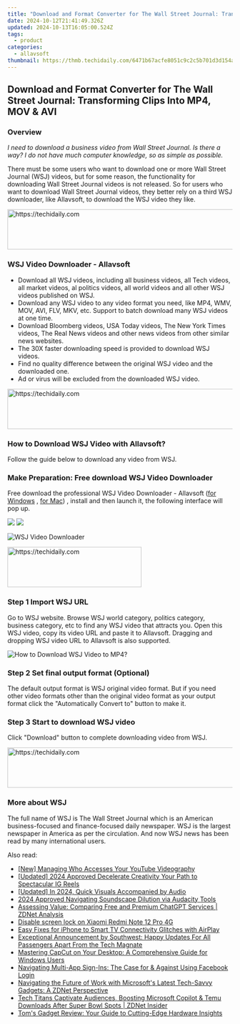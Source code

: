 ```yaml
---
title: "Download and Format Converter for The Wall Street Journal: Transforming Clips Into MP4, MOV & AVI"
date: 2024-10-12T21:41:49.326Z
updated: 2024-10-13T16:05:00.524Z
tags:
  - product
categories:
  - allavsoft
thumbnail: https://thmb.techidaily.com/6471b67acfe8051c9c2c5b701d3d154a93913c9b510e1febb60299ae780985b8.jpg
---
```


## Download and Format Converter for The Wall Street Journal: Transforming Clips Into MP4, MOV & AVI

### Overview

_I need to download a business video from Wall Street Journal. Is there a way? I do not have much computer knowledge, so as simple as possible._

There must be some users who want to download one or more Wall Street Journal (WSJ) videos, but for some reason, the functionality for downloading Wall Street Journal videos is not released. So for users who want to download Wall Street Journal videos, they better rely on a third WSJ downloader, like Allavsoft, to download the WSJ video they like.

<!-- affiliate ads begin -->
<a href="https://appsumo.8odi.net/c/5597632/2144272/7443" target="_top" id="2144272">
  <img src="//a.impactradius-go.com/display-ad/7443-2144272" border="0" alt="https://techidaily.com" width="728" height="90"/>
</a>
<img height="0" width="0" src="https://appsumo.8odi.net/i/5597632/2144272/7443" style="position:absolute;visibility:hidden;" border="0" />
<!-- affiliate ads end -->

### WSJ Video Downloader - Allavsoft

* Download all WSJ videos, including all business videos, all Tech videos, all market videos, al politics videos, all world videos and all other WSJ videos published on WSJ.
* Download any WSJ video to any video format you need, like MP4, WMV, MOV, AVI, FLV, MKV, etc. Support to batch download many WSJ videos at one time.
* Download Bloomberg videos, USA Today videos, The New York Times videos, The Real News videos and other news videos from other similar news websites.
* The 30X faster downloading speed is provided to download WSJ videos.
* Find no quality difference between the original WSJ video and the downloaded one.
* Ad or virus will be excluded from the downloaded WSJ video.

<!-- affiliate ads begin -->
<a href="https://aligracehair.sjv.io/c/5597632/1886003/19272" target="_top" id="1886003">
  <img src="//a.impactradius-go.com/display-ad/19272-1886003" border="0" alt="https://techidaily.com" width="728" height="90"/>
</a>
<img height="0" width="0" src="https://aligracehair.sjv.io/i/5597632/1886003/19272" style="position:absolute;visibility:hidden;" border="0" />
<!-- affiliate ads end -->

### How to Download WSJ Video with Allavsoft?

Follow the guide below to download any video from WSJ.

### Make Preparation: Free download WSJ Video Downloader

Free download the professional WSJ Video Downloader - Allavsoft ([for Windows](https://tools.techidaily.com/allavsoft/products/) , [for Mac](https://tools.techidaily.com/allavsoft/products/)) , install and then launch it, the following interface will pop up.

[![](https://www.allavsoft.com/how-to/../images/how-to/free-download-win.jpg)](https://tools.techidaily.com/allavsoft/products/) [![](https://www.allavsoft.com/how-to/../images/how-to/free-download-mac.jpg)](https://tools.techidaily.com/allavsoft/products/)

![WSJ Video Downloader](https://www.allavsoft.com/how-to/../images/allavsoft/screen-shot-600.jpg)

<!-- affiliate ads begin -->
<a href="https://aligracehair.sjv.io/c/5597632/2047346/19272" target="_top" id="2047346">
  <img src="//a.impactradius-go.com/display-ad/19272-2047346" border="0" alt="https://techidaily.com" width="300" height="90"/>
</a>
<img height="0" width="0" src="https://aligracehair.sjv.io/i/5597632/2047346/19272" style="position:absolute;visibility:hidden;" border="0" />
<!-- affiliate ads end -->

### Step 1 Import WSJ URL

Go to WSJ website. Browse WSJ world category, politics category, business category, etc to find any WSJ video that attracts you. Open this WSJ video, copy its video URL and paste it to Allavsoft. Dragging and dropping WSJ video URL to Allavsoft is also supported.

![How to Download WSJ Video to MP4?](https://www.allavsoft.com/how-to/../images/how-to/download-rtmp-video/download-rtmp-video.jpg)

### Step 2 Set final output format (Optional)

The default output format is WSJ original video format. But if you need other video formats other than the original video format as your output format click the "Automatically Convert to" button to make it.

### Step 3 Start to download WSJ video

Click "Download" button to complete downloading video from WSJ.

<!-- affiliate ads begin -->
<a href="https://appsumo.8odi.net/c/5597632/2144310/7443" target="_top" id="2144310">
  <img src="//a.impactradius-go.com/display-ad/7443-2144310" border="0" alt="https://techidaily.com" width="728" height="90"/>
</a>
<img height="0" width="0" src="https://appsumo.8odi.net/i/5597632/2144310/7443" style="position:absolute;visibility:hidden;" border="0" />
<!-- affiliate ads end -->

### More about WSJ

The full name of WSJ is The Wall Street Journal which is an American business-focused and finance-focused daily newspaper. WSJ is the largest newspaper in America as per the circulation. And now WSJ news has been read by many international users.

<ins class="adsbygoogle"
     style="display:block"
     data-ad-format="autorelaxed"
     data-ad-client="ca-pub-7571918770474297"
     data-ad-slot="1223367746"></ins>

<ins class="adsbygoogle"
     style="display:block"
     data-ad-client="ca-pub-7571918770474297"
     data-ad-slot="8358498916"
     data-ad-format="auto"
     data-full-width-responsive="true"></ins>

<span class="atpl-alsoreadstyle">Also read:</span>
<div><ul>
<li><a href="https://facebook-record-videos.techidaily.com/new-managing-who-accesses-your-youtube-videography/"><u>[New] Managing Who Accesses Your YouTube Videography</u></a></li>
<li><a href="https://instagram-video-files.techidaily.com/updated-2024-approved-decelerate-creativity-your-path-to-spectacular-ig-reels/"><u>[Updated] 2024 Approved Decelerate Creativity Your Path to Spectacular IG Reels</u></a></li>
<li><a href="https://on-screen-recording.techidaily.com/updated-in-2024-quick-visuals-accompanied-by-audio/"><u>[Updated] In 2024, Quick Visuals Accompanied by Audio</u></a></li>
<li><a href="https://extra-approaches.techidaily.com/2024-approved-navigating-soundscape-dilution-via-audacity-tools/"><u>2024 Approved Navigating Soundscape Dilution via Audacity Tools</u></a></li>
<li><a href="https://win-comparisons.techidaily.com/assessing-value-comparing-free-and-premium-chatgpt-services-zdnet-analysis/"><u>Assessing Value: Comparing Free and Premium ChatGPT Services | ZDNet Analysis</u></a></li>
<li><a href="https://phone-solutions.techidaily.com/disable-screen-lock-on-xiaomi-redmi-note-12-pro-4g-by-drfone-android-unlock-android-unlock/"><u>Disable screen lock on Xiaomi Redmi Note 12 Pro 4G</u></a></li>
<li><a href="https://tech-renaissance.techidaily.com/easy-fixes-for-iphone-to-smart-tv-connectivity-glitches-with-airplay/"><u>Easy Fixes for iPhone to Smart TV Connectivity Glitches with AirPlay</u></a></li>
<li><a href="https://win-comparisons.techidaily.com/exceptional-announcement-by-southwest-happy-updates-for-all-passengers-apart-from-the-tech-magnate/"><u>Exceptional Announcement by Southwest: Happy Updates For All Passengers Apart From the Tech Magnate</u></a></li>
<li><a href="https://blog-min.techidaily.com/mastering-capcut-on-your-desktop-a-comprehensive-guide-for-windows-users/"><u>Mastering CapCut on Your Desktop: A Comprehensive Guide for Windows Users</u></a></li>
<li><a href="https://facebook.techidaily.com/navigating-multi-app-sign-ins-the-case-for-and-against-using-facebook-login/"><u>Navigating Multi-App Sign-Ins: The Case for & Against Using Facebook Login</u></a></li>
<li><a href="https://win-comparisons.techidaily.com/navigating-the-future-of-work-with-microsofts-latest-tech-savvy-gadgets-a-zdnet-perspective/"><u>Navigating the Future of Work with Microsoft's Latest Tech-Savvy Gadgets: A ZDNet Perspective</u></a></li>
<li><a href="https://win-comparisons.techidaily.com/tech-titans-captivate-audiences-boosting-microsoft-copilot-and-temu-downloads-after-super-bowl-spots-zdnet-insider/"><u>Tech Titans Captivate Audiences, Boosting Microsoft Copilot & Temu Downloads After Super Bowl Spots | ZDNet Insider</u></a></li>
<li><a href="https://easy-unlock-android.techidaily.com/toms-gadget-review-your-guide-to-cutting-edge-hardware-insights/"><u>Tom's Gadget Review: Your Guide to Cutting-Edge Hardware Insights</u></a></li>
</ul></div>

